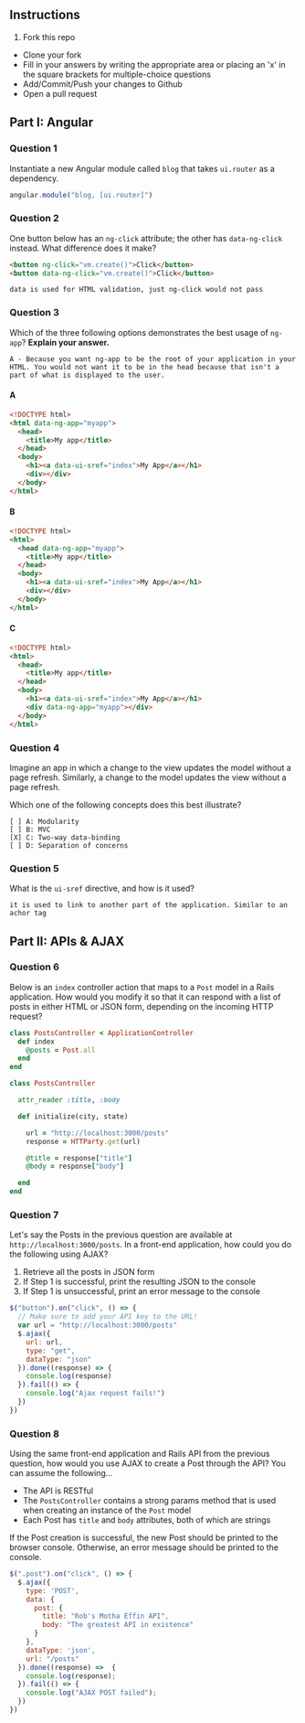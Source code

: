 ## Instructions

1. Fork this repo
- Clone your fork
- Fill in your answers by writing the appropriate area or placing an 'x' in the square brackets for multiple-choice questions
- Add/Commit/Push your changes to Github
- Open a pull request

## Part I: Angular

### Question 1

Instantiate a new Angular module called `blog` that takes `ui.router` as a dependency.

```js
angular.module("blog, [ui.router]")
```

### Question 2

One button below has an `ng-click` attribute; the other has `data-ng-click` instead. What difference does it make?

```html
<button ng-click="vm.create()">Click</button>
<button data-ng-click="vm.create()">Click</button>
```

```text
data is used for HTML validation, just ng-click would not pass
```

### Question 3

Which of the three following options demonstrates the best usage of `ng-app`? **Explain your answer.**

```text
A - Because you want ng-app to be the root of your application in your HTML. You would not want it to be in the head because that isn't a part of what is displayed to the user.
```

#### A

```html
<!DOCTYPE html>
<html data-ng-app="myapp">
  <head>
    <title>My app</title>
  </head>
  <body>
    <h1><a data-ui-sref="index">My App</a></h1>
    <div></div>
  </body>
</html>
```

#### B

```html
<!DOCTYPE html>
<html>
  <head data-ng-app="myapp">
    <title>My app</title>
  </head>
  <body>
    <h1><a data-ui-sref="index">My App</a></h1>
    <div></div>
  </body>
</html>
```

#### C

```html
<!DOCTYPE html>
<html>
  <head>
    <title>My app</title>
  </head>
  <body>
    <h1><a data-ui-sref="index">My App</a></h1>
    <div data-ng-app="myapp"></div>
  </body>
</html>
```

### Question 4

Imagine an app in which a change to the view updates the model without a page refresh. Similarly, a change to the model updates the view without a page refresh.

Which one of the following concepts does this best illustrate?

```
[ ] A: Modularity
[ ] B: MVC
[X] C: Two-way data-binding
[ ] D: Separation of concerns
```

### Question 5

What is the `ui-sref` directive, and how is it used?

```text
it is used to link to another part of the application. Similar to an achor tag
```

## Part II: APIs & AJAX

### Question 6

Below is an `index` controller action that maps to a `Post` model in a Rails application. How would you modify it so that it can respond with a list of posts in either HTML or JSON form, depending on the incoming HTTP request?

```rb
class PostsController < ApplicationController
  def index
    @posts = Post.all
  end
end
```

```rb
class PostsController

  attr_reader :title, :body

  def initialize(city, state)

    url = "http://localhost:3000/posts"
    response = HTTParty.get(url)

    @title = response["title"]
    @body = response["body"]

  end
end
```

### Question 7

Let's say the Posts in the previous question are available at `http://localhost:3000/posts`. In a front-end application, how could you do the following using AJAX?
  1. Retrieve all the posts in JSON form
  2. If Step 1 is successful, print the resulting JSON to the console
  3. If Step 1 is unsuccessful, print an error message to the console

```js
$("button").on("click", () => {
  // Make sure to add your API key to the URL!
  var url = "http://localhost:3000/posts"
  $.ajax({
    url: url,
    type: "get",
    dataType: "json"
  }).done((response) => {
    console.log(response)
  }).fail(() => {
    console.log("Ajax request fails!")
  })
})
```

### Question 8

Using the same front-end application and Rails API from the previous question, how would you use AJAX to create a Post through the API? You can assume the following...
* The API is RESTful
* The `PostsController` contains a strong params method that is used when creating an instance of the `Post` model
* Each Post has `title` and `body` attributes, both of which are strings

If the Post creation is successful, the new Post should be printed to the browser console. Otherwise, an error message should be printed to the console.

```js
$(".post").on("click", () => {
  $.ajax({
    type: 'POST',
    data: {
      post: {
        title: "Rob's Motha Effin API",
        body: "The greatest API in existence"
      }
    },
    dataType: 'json',
    url: "/posts"
  }).done((response) =>  {
    console.log(response);
  }).fail(() => {
    console.log("AJAX POST failed");
  })
})
```
